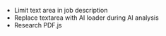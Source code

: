 - Limit text area in job description
- Replace textarea with AI loader during AI analysis
- Research PDF.js